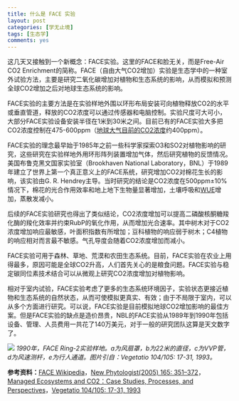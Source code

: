 ```yaml
---
title: 什么是 FACE 实验
layout: post
categories: [学无止境]
tags: [生态学]
comments: yes
---
```


这几天又接触到一个新概念：FACE实验。这里的FACE和脸无关，而是Free-Air CO2 Enrichment的简称。FACE（自由大气CO2增加）实验是生态学中的一种室外试验方法，主要是研究二氧化碳增加对植物和生态系统的影响，从而模拟和预测全球CO2增加之后对地球生态系统的影响。 

FACE实验的主要方法是在实验样地外围以环形布局安装可向植物释放CO2的水平或垂直管道，释放的CO2浓度可以通过传感器和电脑控制。实验尺度可大可小，大部分FACE实验设备安装半径在1米到30米之间。目前已有的FACE实验大多把CO2浓度控制在475-600ppm（[地球大气目前的CO2浓度](http://keelingcurve.ucsd.edu/)约400ppm）。 

FACE实验的理念最早始于1985年之前一些科学家探索O3和SO2对植物影响的研究，这些研究在实验样地外用环形阵列装置增加气体，然后研究植物的反馈情况。美国布鲁克黑文国家实验室（Brookhaven National Laboratory，BNL）于1989年建立了世界上第一个真正意义上的FACE系统，研究增加CO2对棉花生长的影响，该实验由G. R. Hendrey主导。当时研究的结论是CO2浓度在500ppm±10%情况下，棉花的光合作用效率和地上地下生物量显著增加，土壤呼吸和[WUE](http://en.wikipedia.org/wiki/Water-use_efficiency)增加，蒸散发减小。 

后续的FACE实验研究也得出了类似结论，CO2浓度增加可以提高二磷酸核酮糖羧化酶的羧化效率并约束RubP的氧化作用，从而增加光合速率。其中树木对于CO2浓度增加响应最敏感，叶面积指数有所增加；豆科植物的响应弱于树木；C4植物的响应相对而言最不敏感。气孔导度会随着CO2浓度增加而减小。 

FACE实验可用于森林、草地、荒漠和农田生态系统。目前，FACE实验在农业上用得最多，原因可能是全球CO2升高，人们首先关心的是粮食问题。FACE实验与稳定碳同位素技术结合可以从微观上研究CO2浓度增加对植物影响。 

相对于室内试验，FACE实验考虑了更多的生态系统环境因子，实验状态更接近植物和生态系统的自然状态，从而可使模拟更真实、有效；由于不局限于室内，可以从多个方面进行研究。可以说，FACE实验是目前模拟地球CO2增加影响的最佳方案。但是FACE实验的缺点是造价昂贵，NBL的FACE实验从1989年到1990年包括设备、管理、人员费用一共花了140万美元，对于一般的研究团队这算是天文数字了。 

![](http://blogdata.qiniudn.com/FACE.jpg) *1990年，FACE Ring-2实验样地。a为风扇罩，b为22米的直径，c为VVP管，d为风速测杆，e为行人通道。图片引自：Vegetatio 104/105: 17-31, 1993。*

**参考资料：**[FACE Wikipedia](http://en.wikipedia.org/wiki/Free-air_concentration_enrichment)，[New Phytologist(2005) 165: 351–372](http://onlinelibrary.wiley.com/doi/10.1111/j.1469-8137.2004.01224.x/pdf)，[Managed Ecosystems and CO2：Case Studies, Processes, and Perspectives](http://link.springer.com/book/10.1007%2F3-540-31237-4)，[Vegetatio 104/105: 17-31, 1993](http://link.springer.com/content/pdf/10.1007/BF00048142.pdf)